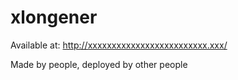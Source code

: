 xlongener
=========

Available at: http://xxxxxxxxxxxxxxxxxxxxxxxxx.xxx/

Made by people, deployed by other people
